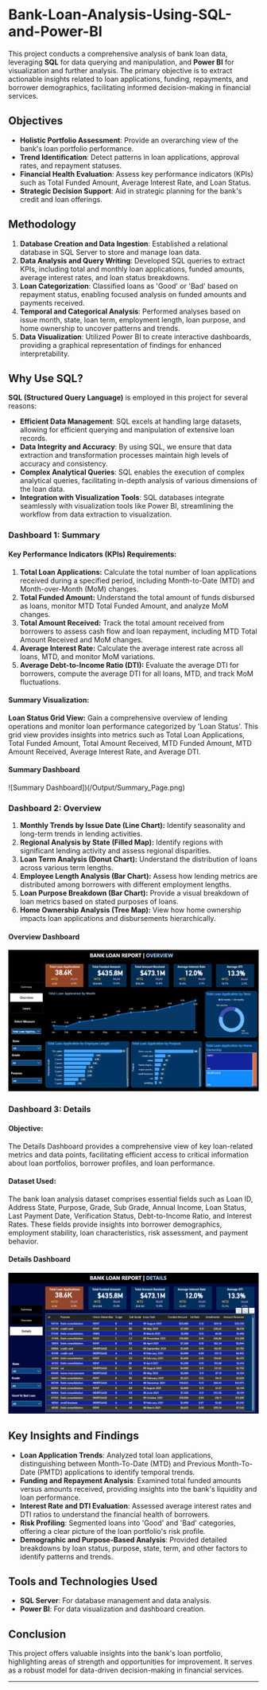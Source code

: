 # Bank-Loan-Analysis-Using-SQL-and-Power-BI
This project conducts a comprehensive analysis of bank loan data, leveraging **SQL** for data querying and manipulation, and **Power BI** for visualization and further analysis. The primary objective is to extract actionable insights related to loan applications, funding, repayments, and borrower demographics, facilitating informed decision-making in financial services.

## Objectives

- **Holistic Portfolio Assessment**: Provide an overarching view of the bank's loan portfolio performance.
- **Trend Identification**: Detect patterns in loan applications, approval rates, and repayment statuses.
- **Financial Health Evaluation**: Assess key performance indicators (KPIs) such as Total Funded Amount, Average Interest Rate, and Loan Status.
- **Strategic Decision Support**: Aid in strategic planning for the bank's credit and loan offerings.


## Methodology

1. **Database Creation and Data Ingestion**: Established a relational database in SQL Server to store and manage loan data.
2. **Data Analysis and Query Writing**: Developed SQL queries to extract KPIs, including total and monthly loan applications, funded amounts, average interest rates, and loan status breakdowns.
3. **Loan Categorization**: Classified loans as 'Good' or 'Bad' based on repayment status, enabling focused analysis on funded amounts and payments received.
4. **Temporal and Categorical Analysis**: Performed analyses based on issue month, state, loan term, employment length, loan purpose, and home ownership to uncover patterns and trends.
5. **Data Visualization**: Utilized Power BI to create interactive dashboards, providing a graphical representation of findings for enhanced interpretability.

## Why Use SQL?

**SQL (Structured Query Language)** is employed in this project for several reasons:

- **Efficient Data Management**: SQL excels at handling large datasets, allowing for efficient querying and manipulation of extensive loan records.
- **Data Integrity and Accuracy**: By using SQL, we ensure that data extraction and transformation processes maintain high levels of accuracy and consistency.
- **Complex Analytical Queries**: SQL enables the execution of complex analytical queries, facilitating in-depth analysis of various dimensions of the loan data.
- **Integration with Visualization Tools**: SQL databases integrate seamlessly with visualization tools like Power BI, streamlining the workflow from data extraction to visualization.

### Dashboard 1: Summary

#### Key Performance Indicators (KPIs) Requirements:

1. **Total Loan Applications:** Calculate the total number of loan applications received during a specified period, including Month-to-Date (MTD) and Month-over-Month (MoM) changes.
2. **Total Funded Amount:** Understand the total amount of funds disbursed as loans, monitor MTD Total Funded Amount, and analyze MoM changes.
3. **Total Amount Received:** Track the total amount received from borrowers to assess cash flow and loan repayment, including MTD Total Amount Received and MoM changes.
4. **Average Interest Rate:** Calculate the average interest rate across all loans, MTD, and monitor MoM variations.
5. **Average Debt-to-Income Ratio (DTI):** Evaluate the average DTI for borrowers, compute the average DTI for all loans, MTD, and track MoM fluctuations.

#### Summary Visualization:

**Loan Status Grid View:** Gain a comprehensive overview of lending operations and monitor loan performance categorized by 'Loan Status'. This grid view provides insights into metrics such as Total Loan Applications, Total Funded Amount, Total Amount Received, MTD Funded Amount, MTD Amount Received, Average Interest Rate, and Average DTI.
#### Summary Dashboard
![Summary Dashboard])(/Output/Summary_Page.png)



### Dashboard 2: Overview

1. **Monthly Trends by Issue Date (Line Chart):** Identify seasonality and long-term trends in lending activities.
2. **Regional Analysis by State (Filled Map):** Identify regions with significant lending activity and assess regional disparities.
3. **Loan Term Analysis (Donut Chart):** Understand the distribution of loans across various term lengths.
4. **Employee Length Analysis (Bar Chart):** Assess how lending metrics are distributed among borrowers with different employment lengths.
5. **Loan Purpose Breakdown (Bar Chart):** Provide a visual breakdown of loan metrics based on stated purposes of loans.
6. **Home Ownership Analysis (Tree Map):** View how home ownership impacts loan applications and disbursements hierarchically.

#### Overview Dashboard
![Overview Dashboard](/Output/Overview_Page.png)


### Dashboard 3: Details

#### Objective:

The Details Dashboard provides a comprehensive view of key loan-related metrics and data points, facilitating efficient access to critical information about loan portfolios, borrower profiles, and loan performance.

#### Dataset Used:

The bank loan analysis dataset comprises essential fields such as Loan ID, Address State, Purpose, Grade, Sub Grade, Annual Income, Loan Status, Last Payment Date, Verification Status, Debt-to-Income Ratio, and Interest Rates. These fields provide insights into borrower demographics, employment stability, loan characteristics, risk assessment, and payment behavior.
#### Details Dashboard
![Details Dashboard](/Output/Details.png)



## Key Insights and Findings

- **Loan Application Trends**: Analyzed total loan applications, distinguishing between Month-To-Date (MTD) and Previous Month-To-Date (PMTD) applications to identify temporal trends.
- **Funding and Repayment Analysis**: Examined total funded amounts versus amounts received, providing insights into the bank's liquidity and loan performance.
- **Interest Rate and DTI Evaluation**: Assessed average interest rates and DTI ratios to understand the financial health of borrowers.
- **Risk Profiling**: Segmented loans into 'Good' and 'Bad' categories, offering a clear picture of the loan portfolio's risk profile.
- **Demographic and Purpose-Based Analysis**: Provided detailed breakdowns by loan status, purpose, state, term, and other factors to identify patterns and trends.

## Tools and Technologies Used

- **SQL Server**: For database management and data analysis.
- **Power BI**: For data visualization and dashboard creation.



## Conclusion

This project offers valuable insights into the bank's loan portfolio, highlighting areas of strength and opportunities for improvement. It serves as a robust model for data-driven decision-making in financial services.

---

